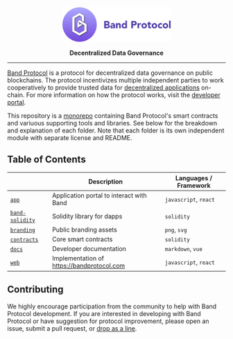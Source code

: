 <div align="center">
  <img src="branding/logo.png" width="250px" >
  <p>
    <strong>Decentralized Data Governance</strong>
  </p>
</div>

---

[Band Protocol](https://bandprotocol.com) is a protocol for decentralized data governance on public blockchains. The protocol incentivizes multiple independent parties to work cooperatively to provide trusted data for [decentralized applications](https://en.wikipedia.org/wiki/Decentralized_application) on-chain. For more information on how the protocol works, visit the  [developer portal](https://developers.bandprotocol.com).

This repository is a [monorepo](https://en.wikipedia.org/wiki/Monorepo) containing Band Protocol's smart contracts and variuous supporting tools and libraries. See below for the breakdown and explanation of each folder. Note that each folder is its own independent module with separate license and README.

## Table of Contents

| | Description | Languages / Framework |
| - | - | - |
| [`app`](app) | Application portal to interact with Band | `javascript`, `react` | 
| [`band-solidity`](band-solidity) | Solidity library for dapps | `solidity` | 
| [`branding`](branding) | Public branding assets | `png`, `svg` | 
| [`contracts`](contracts) | Core smart contracts | `solidity` | 
| [`docs`](docs) | Developer documentation | `markdown`, `vue` | 
| [`web`](web) | Implementation of https://bandprotocol.com | `javascript`, `react` | 


## Contributing

We highly encourage participation from the community to help with Band Protocol development. If you are interested in developing with Band Protocol or have suggestion for protocol improvement, please open an issue, submit a pull request, or [drop as a line](connect@bandprotocol.com).
